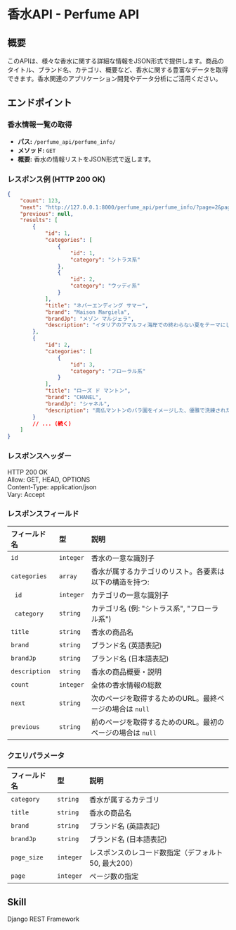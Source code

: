 # 香水API - Perfume API

## 概要

このAPIは、様々な香水に関する詳細な情報をJSON形式で提供します。商品のタイトル、ブランド名、カテゴリ、概要など、香水に関する豊富なデータを取得できます。香水関連のアプリケーション開発やデータ分析にご活用ください。

## エンドポイント

### 香水情報一覧の取得

*   **パス:** `/perfume_api/perfume_info/`
*   **メソッド:** `GET`
*   **概要:** 香水の情報リストをJSON形式で返します。

### レスポンス例 (HTTP 200 OK)

```json
{
    "count": 123,
    "next": "http://127.0.0.1:8000/perfume_api/perfume_info/?page=2&page_size=50",
    "previous": null,
    "results": [
        {
            "id": 1,
            "categories": [
                {
                    "id": 1,
                    "category": "シトラス系"
                },
                {
                    "id": 2,
                    "category": "ウッディ系"
                }
            ],
            "title": "ネバーエンディング サマー",
            "brand": "Maison Margiela",
            "brandJp": "メゾン マルジェラ",
            "description": "イタリアのアマルフィ海岸での終わらない夏をテーマにした、爽やかさと深みを兼ね備えたシトラスウッディの香り。ビターオレンジ、アールグレイ、ベチバーなどが織りなす。"
        },
        {
            "id": 2,
            "categories": [
                {
                    "id": 3,
                    "category": "フローラル系"
                }
            ],
            "title": "ローズ ド マントン",
            "brand": "CHANEL",
            "brandJp": "シャネル",
            "description": "南仏マントンのバラ園をイメージした、優雅で洗練されたフローラルブーケの香り。ローズ、ジャスミン、サンダルウッドが調和。"
        }
        // ... (続く)
    ]
}
```
### レスポンスヘッダー
HTTP 200 OK  
Allow: GET, HEAD, OPTIONS  
Content-Type: application/json  
Vary: Accept  
### レスポンスフィールド
| フィールド名    | 型       | 説明                                                 |
| :-------------- | :------- | :--------------------------------------------------- |
| `id`            | `integer` | 香水の一意な識別子                                   |
| `categories`    | `array`  | 香水が属するカテゴリのリスト。各要素は以下の構造を持つ: |
| &nbsp;&nbsp;`id` | `integer` | カテゴリの一意な識別子                               |
| &nbsp;&nbsp;`category` | `string` | カテゴリ名 (例: "シトラス系", "フローラル系")       |
| `title`         | `string` | 香水の商品名                                         |
| `brand`         | `string` | ブランド名 (英語表記)                                |
| `brandJp`       | `string` | ブランド名 (日本語表記)                              |
| `description`   | `string` | 香水の商品概要・説明                                 |
| `count`         | `integer` | 全体の香水情報の総数                                 |
| `next`          | `string` | 次のページを取得するためのURL。最終ページの場合は `null` |
| `previous`      | `string` | 前のページを取得するためのURL。最初のページの場合は `null` |
### クエリパラメータ
| フィールド名    | 型       | 説明                                                 |
| :-------------- | :------- | :--------------------------------------------------- |
| `category`    | `string`  | 香水が属するカテゴリ|
| `title`         | `string` | 香水の商品名                                         |
| `brand`         | `string` | ブランド名 (英語表記)                                |
| `brandJp`       | `string` | ブランド名 (日本語表記)                              |
| `page_size`      | `integer` | レスポンスのレコード数指定（デフォルト50, 最大200） |
| `page`      | `integer` | ページ数の指定                                     |
## Skill
Django REST Framework

